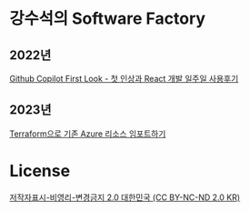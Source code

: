 # 강수석의 Software Factory

## 2022년

[Github Copilot First Look - 첫 인상과 React 개발 일주일 사용후기](./2022/Github%20Copliot%20First%20Look/Github%20Copilot%20First%20Look.md)

## 2023년

[Terraform으로 기존 Azure 리소스 임포트하기](./2023/Terraform%EC%9C%BC%EB%A1%9C%20%EA%B8%B0%EC%A1%B4%20Azure%20%EB%A6%AC%EC%86%8C%EC%8A%A4%20%EC%9E%84%ED%8F%AC%ED%8A%B8%ED%95%98%EA%B8%B0%2FTerraform%EC%9C%BC%EB%A1%9C%20%EA%B8%B0%EC%A1%B4%20Azure%20%EB%A6%AC%EC%86%8C%EC%8A%A4%20%EC%9E%84%ED%8F%AC%ED%8A%B8%ED%95%98%EA%B8%B0.md)

# License

[저작자표시-비영리-변경금지 2.0 대한민국 (CC BY-NC-ND 2.0 KR)](https://creativecommons.org/licenses/by-nc-nd/2.0/kr/)
